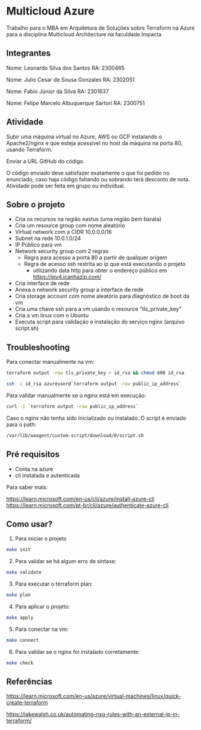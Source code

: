 # Multicloud Azure

Trabalho para o MBA em Arquitetura de Soluções sobre Terraform na Azure para a disciplina Multicloud Architecture na faculdade Impacta

## Integrantes

Nome: Leonardo Silva dos Santos
RA: 2300465

Nome: Julio Cesar de Sousa Gonzales
RA: 2302051

Nome: Fabio Júnior da Silva
RA: 2301637

Nome: Felipe Marcelo Albuquerque Sartori
RA: 2300751

## Atividade

Subir uma máquina virtual no Azure, AWS ou GCP instalando o Apache2/nginx e que esteja acessível no host da máquina na porta 80, usando Terraform.

Enviar a URL GitHub do código.

O código enviado deve satisfazer exatamente o que foi pedido no enunciado, caso haja código faltando ou sobrando terá desconto de nota. 
Atividade pode ser feita em grupo ou individual.

## Sobre o projeto

* Cria os recursos na região eastus (uma região bem barata)
* Cria um resource group com nome aleatório
* Virtual network com a CIDR 10.0.0.0/16
* Subnet na rede 10.0.1.0/24
* IP Público para vm
* Network security group com 2 regras
  * Regra para acesso a porta 80 a partir de qualquer origem
  * Regra de acesso ssh restrita ao ip que está executando o projeto
    * utilizando data http para obter o endereço público em https://ipv4.icanhazip.com/
* Cria interface de rede
* Anexa o network security group a interface de rede
* Cria storage account com nome aleatório para diagnóstico de boot da vm
* Cria uma chave ssh para a vm usando o resource "tls_private_key"
* Cria a vm linux com o Ubuntu
* Executa script para validação e instalação do serviço nginx (arquivo script.sh)

## Troubleshooting

Para conectar manualmente na vm:

```bash
terraform output -raw tls_private_key > id_rsa && chmod 600 id_rsa
```
```bash
ssh -i id_rsa azureuser@`terraform output -raw public_ip_address`
```

Para validar manualmente se o nginx está em execução:

```bash
curl -I `terraform output -raw public_ip_address`
```

Caso o nginx não tenha sido inicializado ou instalado. O script é enviado para o path:

```bash
/var/lib/waagent/custom-script/download/0/script.sh
```
## Pré requisitos

* Conta na azure
* cli instalada e autenticada

Para saber mais: 

https://learn.microsoft.com/en-us/cli/azure/install-azure-cli
https://learn.microsoft.com/pt-br/cli/azure/authenticate-azure-cli

## Como usar?

1. Para iniciar o projeto
```bash
make init
```

2. Para validar se há algum erro de sintaxe:
```bash
make validate
```

3. Para executar o terraform plan:
```bash
make plan
```

4. Para aplicar o projeto:
```bash
make apply
```

5. Para conectar na vm:
```bash
make connect
```

6. Para validar se o nginx foi instalado corretamente:
```bash
make check
```

## Referências

https://learn.microsoft.com/en-us/azure/virtual-machines/linux/quick-create-terraform

https://jakewalsh.co.uk/automating-nsg-rules-with-an-external-ip-in-terraform/